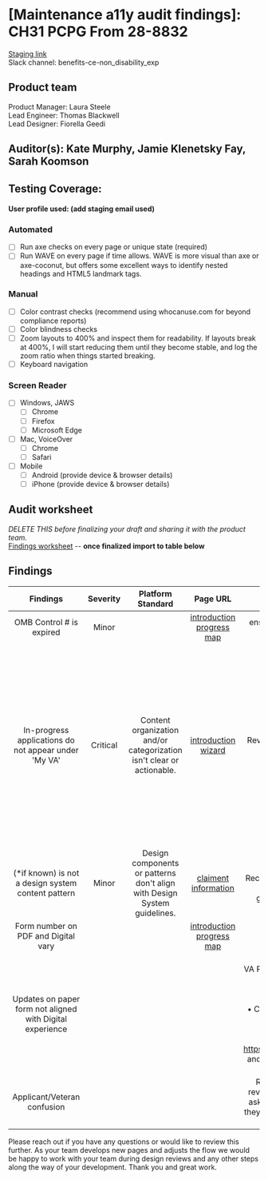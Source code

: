 # [Maintenance a11y audit findings]: CH31 PCPG From 28-8832
[Staging link](https://staging.va.gov/careers-employment/education-and-career-counseling/apply-career-guidance-form-28-8832/introduction) <br>
Slack channel: benefits-ce-non_disability_exp  <br>

## Product team
Product Manager: Laura Steele <br>
Lead Engineer: Thomas Blackwell <br>
Lead Designer: Fiorella Geedi <br>

## Auditor(s): Kate Murphy, Jamie Klenetsky Fay, Sarah Koomson

## Testing Coverage:
#### User profile used: (add staging email used)

### Automated
 * [ ] Run axe checks on every page or unique state (required)
 * [ ] Run WAVE on every page if time allows. WAVE is more visual than axe or axe-coconut, but offers some excellent ways to identify nested headings and HTML5 landmark tags.

### Manual
 * [ ] Color contrast checks (recommend using whocanuse.com for beyond compliance reports)
 * [ ] Color blindness checks
 * [ ] Zoom layouts to 400% and inspect them for readability. If layouts break at 400%, I will start reducing them until they become stable, and log the zoom ratio when things started breaking.
 * [ ] Keyboard navigation
 
### Screen Reader
 * [ ] Windows, JAWS
      * [ ] Chrome
      * [ ] Firefox
      * [ ] Microsoft Edge
 * [ ] Mac, VoiceOver
     * [ ] Chrome
     * [ ] Safari
 * [ ] Mobile
     * [ ] Android (provide device & browser details)
     * [ ] iPhone (provide device & browser details)

## Audit worksheet 
_DELETE THIS before finalizing your draft and sharing it with the product team._ <br>
[Findings worksheet](https://docs.google.com/spreadsheets/d/1SCwKFlX57EMQ6DfP_ZkJ1YamNUtsaKbJBF2YhYh3H9E/edit?usp=sharing) -- **once finalized import to table below**

## Findings

| **Findings** | **Severity** | **Platform Standard** | **Page URL** | **Recommenations** | **Steps to recreate** |
|:------------:|:------------:|:---------------------:|:------------:|:------------------:|:---------------------:|
|OMB Control # is expired|    Minor                   |     |[introduction progress map](https://staging.va.gov/careers-employment/education-and-career-counseling/apply-career-guidance-form-28-8832/introduction)|      ensure submitting after updates to form are made              |                       |
|In-progress applications do not appear under 'My VA'    |   Critical | Content organization and/or categorization isn't clear or actionable.|[introduction wizard](https://staging.va.gov/careers-employment/education-and-career-counseling/apply-career-guidance-form-28-8832/introduction)| Review and ensure in-progress work can be found on the Veteran's dashboard. | • While logged in start entering data for the form. <br>  • Opt to leave and come back <br> • Navigate to 'My VA' and review in-progress forms                   |
|(*if known) is not a design system content pattern|Minor|Design components or patterns don't align with Design System guidelines.|[claiment information](https://staging.va.gov/careers-employment/education-and-career-counseling/apply-career-guidance-form-28-8832/claimant-information)|"if known" is not a platform standard. Recommend to provide more hint text on why it's helpful to the Veteran.  Can follow guidance from the [design system page](https://design.va.gov/patterns/ask-users-for/social-security-number).|                       |
|Form number on PDF and Digital vary|              |                       |[introduction progress map](https://staging.va.gov/careers-employment/education-and-career-counseling/apply-career-guidance-form-28-8832/introduction)|                    |                       |
|Updates on paper form not aligned with Digital experience|              |                       |              |Review differences and update.<br> VA PDF Form [25-8832] has been updated to include: <br> • Branch of Service <br> • Component <br> • Character of Discharge ,br. • A question to confirm if applicant is attending school/training facility <br> This was found using  https://www.reginfo.gov/public/do/PRASearch and searching for 2900-0265 (OMP control #)|                       |
|Applicant/Veteran confusion|              |                       |              |Recomend when adding in new steps to review the flow of this, and make sure when asking if the applicant is the Veteran or how they are affiliated with the veteran is clear and logical|                   

Please reach out if you have any questions or would like to review this further. As your team develops new pages and adjusts the flow we would be happy to work with your team during design reviews and any other steps along the way of your development. Thank you and great work.
